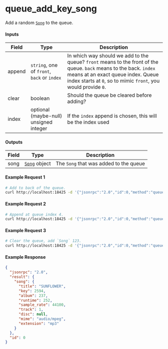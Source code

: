 # queue_add_key_song
Add a random [`Song`](../../common-objects/song.md) to the queue.

#### Inputs

| Field  | Type                                        | Description |
|--------|---------------------------------------------|-------------|
| append | `string`, one of `front`, `back` or `index` | In which way should we add to the queue? `front` means to the front of the queue. `back` means to the back. `index` means at an exact queue index. Queue index starts at `0`, so to mimic `front`, you would provide `0`.
| clear  | boolean                                     | Should the queue be cleared before adding?
| index  | optional (maybe-null) unsigned integer      | If the `index` append is chosen, this will be the index used

#### Outputs
| Field | Type                                          | Description |
|-------|-----------------------------------------------|-------------|
| song  | [`Song`](../../common-objects/song.md) object | The `Song` that was added to the queue

#### Example Request 1
```bash
# Add to back of the queue.
curl http://localhost:18425 -d '{"jsonrpc":"2.0","id":0,"method":"queue_add_rand_song","params":{"append":"back","clear":false}'
```

#### Example Request 2
```bash
# Append at queue index 4.
curl http://localhost:18425 -d '{"jsonrpc":"2.0","id":0,"method":"queue_add_rand_song","params":{"append":"index","index":4,"clear":false}'
```

#### Example Request 3
```bash
# Clear the queue, add `Song` 123.
curl http://localhost:18425 -d '{"jsonrpc":"2.0","id":0,"method":"queue_add_rand_song","params":{"append":"front","clear":true}'
```

#### Example Response
```json
{
  "jsonrpc": "2.0",
  "result": {
    "song": {
      "title": "SUNFLOWER",
      "key": 2594,
      "album": 237,
      "runtime": 252,
      "sample_rate": 44100,
      "track": 1,
      "disc": null,
      "mime": "audio/mpeg",
      "extension": "mp3"
    }
  },
  "id": 0
}
```
